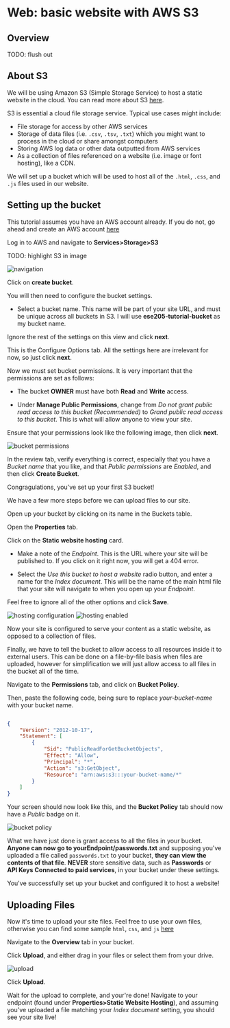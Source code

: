 # Web: basic website with AWS S3

## Overview

TODO: flush out

## About S3

We will be using Amazon S3 (Simple Storage Service) to host a static website in the cloud. You can read more about S3 [here](https://aws.amazon.com/s3/).

S3 is essential a cloud file storage service. Typical use cases might include:

- File storage for access by other AWS services
- Storage of data files (i.e. `.csv`, `.tsv`, `.txt`) which you might want to process in the cloud or share amongst computers
- Storing AWS log data or other data outputted from AWS services
- As a collection of files referenced on a website (i.e. image or font hosting), like a CDN.

We will set up a bucket which will be used to host all of the `.html`, `.css`, and `.js` files used in our website.

## Setting up the bucket

This tutorial assumes you have an AWS account already. If you do not, go ahead and create an AWS account [here](https://portal.aws.amazon.com/billing/signup#/start)

Log in to AWS and navigate to **Services>Storage>S3**

TODO: highlight S3 in image

![navigation](nav-to-s3.png)

Click on **create bucket**.

You will then need to configure the bucket settings.

- Select a bucket name. This name will be part of your site URL, and must be unique across all buckets in S3. I will use **ese205-tutorial-bucket** as my bucket name.

Ignore the rest of the settings on this view and click **next**.

This is the Configure Options tab. All the settings here are irrelevant for now, so just click **next**.

Now we must set bucket permissions. It is very important that the permissions are set as follows:

- The bucket **OWNER** must have both **Read** and **Write** access.

- Under **Manage Public Permissions**, change from *Do not grant public read access to this bucket (Recommended)* to *Grand public read access to this bucket*. This is what will allow anyone to view your site.

Ensure that your permissions look like the following image, then click **next**.

![bucket permissions](bucket-permissions.png)

In the review tab, verify everything is correct, especially that you have a *Bucket name* that you like, and that *Public permissions* are *Enabled*, and then click **Create Bucket**.

Congragulations, you've set up your first S3 bucket!

We have a few more steps before we can upload files to our site.

Open up your bucket by clicking on its name in the Buckets table.

Open the **Properties** tab.

Click on the **Static website hosting** card.

- Make a note of the *Endpoint*. This is the URL where your site will be published to. If you click on it right now, you will get a 404 error.

- Select the *Use this bucket to host a website* radio button, and enter a name for the *Index document*. This will be the name of the main html file that your site will navigate to when you open up your *Endpoint*.

Feel free to ignore all of the other options and click **Save**.

![hosting configuration](static-site-configuration.png)
![hosting enabled](hosting-enabled.png)

Now your site is configured to serve your content as a static website, as opposed to a collection of files.

Finally, we have to tell the bucket to allow access to all resources inside it to external users. This can be done on a file-by-file basis when files are uploaded, however for simplification we will just allow access to all files in the bucket all of the time.

Navigate to the **Permissions** tab, and click on **Bucket Policy**.

Then, paste the following code, being sure to replace *your-bucket-name* with your bucket name.

```json

{
    "Version": "2012-10-17",
    "Statement": [
        {
            "Sid": "PublicReadForGetBucketObjects",
            "Effect": "Allow",
            "Principal": "*",
            "Action": "s3:GetObject",
            "Resource": "arn:aws:s3:::your-bucket-name/*"
        }
    ]
}

```

Your screen should now look like this, and the **Bucket Policy** tab should now have a *Public* badge on it.

![bucket policy](bucket-policy.png)

What we have just done is grant access to all the files in your bucket. **Anyone can now go to yourEndpoint/passwords.txt** and supposing you've uploaded a file called `passwords.txt` to your bucket, **they can view the contents of that file**. **NEVER** store sensitive data, such as **Passwords** or **API Keys Connected to paid services**, in your bucket under these settings.

You've successfully set up your bucket and configured it to host a website!

## Uploading Files

Now it's time to upload your site files. Feel free to use your own files, otherwise you can find some sample `html`, `css`, and `js` [here](https://github.com/ethanshry/ESE205TA/tree/master/webTutorials/staticSite)

Navigate to the **Overview** tab in your bucket.

Click **Upload**, and either drag in your files or select them from your drive.

![upload](upload.png)

Click **Upload**.

Wait for the upload to complete, and your're done! Navigate to your endpoint (found under **Properties>Static Website Hosting**), and assuming you've uploaded a file matching your *Index document* setting, you should see your site live!